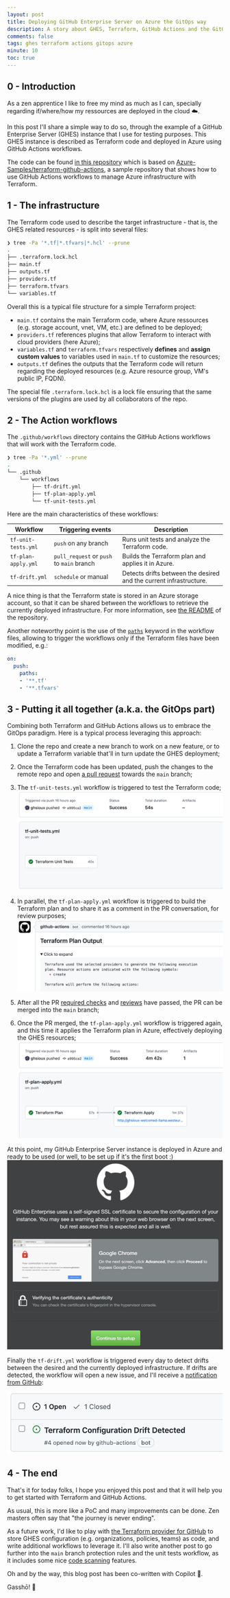 ```yaml
---
layout: post
title: Deploying GitHub Enterprise Server on Azure the GitOps way
description: A story about GHES, Terraform, GitHub Actions and the GitOps' holy spirit
comments: false
tags: ghes terraform actions gitops azure
minute: 10
toc: true
---
```



## 0 - Introduction

As a zen apprentice I like to free my mind as much as I can, specially regarding if/where/how my ressources are deployed in the cloud ☁️.

In this post I'll share a simple way to do so, through the example of a GitHub Enterprise Server (GHES) instance that I use for testing purposes. This GHES instance is described as Terraform code and deployed in Azure using GitHub Actions workflows. 

The code can be found [in this repository](https://github.com/ghsioux-octodemo/deploy-ghes-azure-terraform/) which is based on [Azure-Samples/terraform-github-actions](https://github.com/Azure-Samples/terraform-github-actions/), a sample repository that shows how to use GitHub Actions workflows to manage Azure infrastructure with Terraform.

## 1 - The infrastructure
The Terraform code used to describe the target infrastructure - that is, the GHES related resources - is split into several files:

```zsh
❯ tree -Pa '*.tf|*.tfvars|*.hcl' --prune
.
├── .terraform.lock.hcl
├── main.tf
├── outputs.tf
├── providers.tf
├── terraform.tfvars
└── variables.tf
```
Overall this is a typical file structure for a simple Terraform project:
* `main.tf` contains the main Terraform code, where Azure ressources (e.g. storage account, vnet, VM, etc.) are defined to be deployed;
* `providers.tf` references plugins that allow Terraform to interact with cloud providers (here Azure);
* `variables.tf` and `terraform.tfvars` respectively **defines** and **assign custom values** to variables used in `main.tf` to customize the resources;
* `outputs.tf` defines the outputs that the Terraform code will return regarding the deployed resources (e.g. Azure resource group, VM's public IP, FQDN).

The special file `.terraform.lock.hcl` is a lock file ensuring that the same versions of the plugins are used by all collaborators of the repo.


## 2 - The Action workflows

The `.github/workflows` directory contains the GitHub Actions workflows that will work with the Terraform code.

```zsh
❯ tree -Pa '*.yml' --prune
.
└── .github
    └── workflows
        ├── tf-drift.yml
        ├── tf-plan-apply.yml
        └── tf-unit-tests.yml
```

Here are the main characteristics of these workflows:

| Workflow | Triggering events | Description |
|----------|-------|-------------|
| `tf-unit-tests.yml` | `push` on any branch | Runs unit tests and analyze the Terraform code. |
| `tf-plan-apply.yml` | `pull_request` or `push` to `main` branch| Builds the Terraform plan and applies it in Azure. |
| `tf-drift.yml` | `schedule` or manual | Detects drifts between the desired and the current infrastructure. |

A nice thing is that the Terraform state is stored in an Azure storage account, so that it can be shared between the workflows to retrieve the currently deployed infrastructure. For more information, see [the README](https://github.com/ghsioux-octodemo/deploy-ghes-azure-terraform/blob/main/README.md) of the repository.

Another noteworthy point is the use of the [`paths`](https://docs.github.com/en/actions/using-workflows/workflow-syntax-for-github-actions#onpushpull_requestpull_request_targetpathspaths-ignore) keyword in the workflow files, allowing to trigger the workflows only if the Terraform files have been modified, e.g.:

```yaml
on:
  push:
    paths:
    - '**.tf'
    - '**.tfvars' 
```


## 3 - Putting it all together (a.k.a. the GitOps part)

Combining both Terraform and GitHub Actions allows us to embrace the GitOps paradigm. Here is a typical process leveraging this approach:
1. Clone the repo and create a new branch to work on a new feature, or to update a Terraform variable that'll in turn update the GHES deployment;

2. Once the Terraform code has been updated, push the changes to the remote repo and open [a pull request](https://github.com/ghsioux-octodemo/deploy-ghes-azure-terraform/pull/2) towards the `main` branch;

3. The `tf-unit-tests.yml` workflow is triggered to test the Terraform code;
![the unit tests workflow](/assets/images/2023-01-03-ghes-azure-gitops/unit-tests.png "The unit tests workflow")

4. In parallel, the `tf-plan-apply.yml` workflow is triggered to build the Terraform plan and to share it as a comment in the PR conversation, for review purposes;
![the Terraform plan](/assets/images/2023-01-03-ghes-azure-gitops/terraform_plan.png "The Terraform plan")
5. After all the PR [required checks](https://docs.github.com/en/repositories/configuring-branches-and-merges-in-your-repository/defining-the-mergeability-of-pull-requests/about-protected-branches#require-status-checks-before-merging) and [reviews](https://docs.github.com/en/pull-requests/collaborating-with-pull-requests/reviewing-changes-in-pull-requests/approving-a-pull-request-with-required-reviews) have passed, the PR can be merged into the `main` branch;

6. Once the PR merged, the `tf-plan-apply.yml` workflow is triggered again, and this time it applies the Terraform plan in Azure, effectively deploying the GHES resources;
![the Terraform apply](/assets/images/2023-01-03-ghes-azure-gitops/tf-plan-apply-push.png "The Terraform apply")

At this point, my GitHub Enterprise Server instance is deployed in Azure and ready to be used (or well, to be set up if it's the first boot :)
![GHES first boot](/assets/images/2023-01-03-ghes-azure-gitops/ghes_first_boot.png "GHES first boot")

Finally the `tf-drift.yml` workflow is triggered every day to detect drifts between the desired and the currently deployed infrastructure. If drifts are detected, the workflow will open a new issue, and I'll receive a [notification from GitHub](https://docs.github.com/en/account-and-profile/managing-subscriptions-and-notifications-on-github/setting-up-notifications/configuring-notifications#about-custom-notifications):

![the drift issue](/assets/images/2023-01-03-ghes-azure-gitops/drift.png "The drift issue")

## 4 - The end
That's it for today folks, I hope you enjoyed this post and that it will help you to get started with Terraform and GitHub Actions.

As usual, this is more like a PoC and many improvements can be done. Zen masters often say that "the journey is never ending".

As a future work, I'd like to play with [the Terraform provider for GitHub](https://registry.terraform.io/providers/integrations/github/latest/docs) to store GHES configuration (e.g. organizations, policies, teams) as code, and write additional workflows to leverage it. I'll also write another post to go further into the `main` branch protection rules and the unit tests workflow, as it includes some nice [code scanning](https://docs.github.com/en/code-security/code-scanning/automatically-scanning-your-code-for-vulnerabilities-and-errors/about-code-scanning) features.

Oh and by the way, this blog post has been co-written with Copilot 🤖. 

Gasshō! 🙏